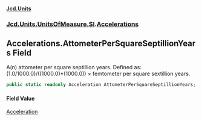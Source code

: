#### [Jcd.Units](index.md 'index')
### [Jcd.Units.UnitsOfMeasure.SI](Jcd.Units.UnitsOfMeasure.SI.md 'Jcd.Units.UnitsOfMeasure.SI').[Accelerations](Accelerations.md 'Jcd.Units.UnitsOfMeasure.SI.Accelerations')

## Accelerations.AttometerPerSquareSeptillionYears Field

A(n) attometer per square septillion years. Defined as: (1.0/1000.0)/((1000.0)*(1000.0)) × femtometer per square sextillion years.

```csharp
public static readonly Acceleration AttometerPerSquareSeptillionYears;
```

#### Field Value
[Acceleration](Acceleration.md 'Jcd.Units.UnitTypes.Acceleration')